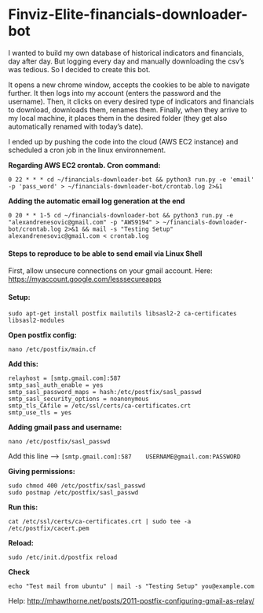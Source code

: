 # Finviz-Elite-financials-downloader-bot
I wanted to build my own database of historical indicators and financials, day after day. But logging every day and manually downloading the csv’s was tedious. So I decided to create this bot.

It opens a new chrome window, accepts the cookies to be able to navigate further. It then logs into my account (enters the password and the username).
Then, it clicks on every desired type of indicators and financials to download, downloads them, renames them. Finally, when they arrive to my local machine, it places them in the desired folder (they get also automatically renamed with today’s date).

I ended up by pushing the code into the cloud (AWS EC2 instance) and scheduled a cron job in the linux environnement.

<strong>Regarding AWS EC2 crontab. Cron command: </strong>

```
0 22 * * * cd ~/financials-downloader-bot && python3 run.py -e 'email' -p 'pass_word' > ~/financials-downloader-bot/crontab.log 2>&1
```

<strong> Adding the automatic email log  generation at the end </strong>
```
0 20 * * 1-5 cd ~/financials-downloader-bot && python3 run.py -e "alexandrenesovic@gmail.com" -p "AWS9194" > ~/financials-downloader-bot/crontab.log 2>&1 && mail -s "Testing Setup" alexandrenesovic@gmail.com < crontab.log
```

<h4>Steps to reproduce to be able to send email via Linux Shell</h4>

First, allow unsecure connections on your gmail account.
Here: https://myaccount.google.com/lesssecureapps

<h4>Setup:</h4>

```
sudo apt-get install postfix mailutils libsasl2-2 ca-certificates libsasl2-modules
```

<strong> Open postfix config:</strong>

```
nano /etc/postfix/main.cf
```

<strong>Add this:</strong>
```
relayhost = [smtp.gmail.com]:587
smtp_sasl_auth_enable = yes
smtp_sasl_password_maps = hash:/etc/postfix/sasl_passwd
smtp_sasl_security_options = noanonymous
smtp_tls_CAfile = /etc/ssl/certs/ca-certificates.crt
smtp_use_tls = yes
```

<strong>Adding gmail pass and username:</strong>

```
nano /etc/postfix/sasl_passwd
```
Add this line --> ```[smtp.gmail.com]:587    USERNAME@gmail.com:PASSWORD```


<strong>Giving permissions:</strong>
```
sudo chmod 400 /etc/postfix/sasl_passwd
sudo postmap /etc/postfix/sasl_passwd
```

<strong>Run this:</strong>

```
cat /etc/ssl/certs/ca-certificates.crt | sudo tee -a /etc/postfix/cacert.pem

```

<strong> Reload: </strong>

```
sudo /etc/init.d/postfix reload
```

<strong>Check</strong>
```
echo "Test mail from ubuntu" | mail -s "Testing Setup" you@example.com 
```

Help: http://mhawthorne.net/posts/2011-postfix-configuring-gmail-as-relay/
